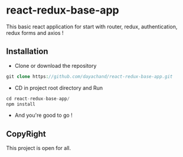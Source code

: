 # react-redux-base-app

This basic react application for start with router, redux, authentication, redux forms and axios !


## Installation
* Clone or download the repository
```PHP
git clone https://github.com/dayachand/react-redux-base-app.git
```

* CD in project root directory and Run
```PHP
cd react-redux-base-app/
npm install
```

* And you're good to go !

## CopyRight
This project is open for all.

